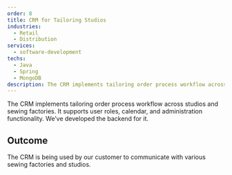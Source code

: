 ```yaml
---
order: 8
title: CRM for Tailoring Studios 
industries:
  - Retail
  - Distribution 
services:
  - software-development
techs:
  - Java
  - Spring
  - MongoDB
description: The CRM implements tailoring order process workflow across studios and sewing factories.
---
```

The CRM implements tailoring order process workflow across studios and sewing factories. It supports user roles, calendar, and administration functionality. We’ve developed the backend for it.

## Outcome

The CRM is being used by our customer to communicate with various sewing factories and studios.